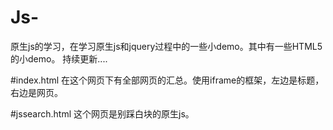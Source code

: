 # Js-
原生js的学习，在学习原生js和jquery过程中的一些小demo。其中有一些HTML5的小demo。
持续更新....

#index.html
在这个网页下有全部网页的汇总。使用iframe的框架，左边是标题，右边是网页。

#jssearch.html 
这个网页是别踩白块的原生js。

